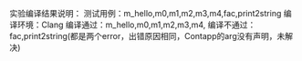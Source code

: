 实验编译结果说明：
测试用例：m_hello,m0,m1,m2,m3,m4,fac,print2string
编译环境：Clang
编译通过：m_hello,m0,m1,m2,m3,m4,
编译不通过：fac,print2string(都是两个error，出错原因相同，Contapp的arg没有声明，未解决)
